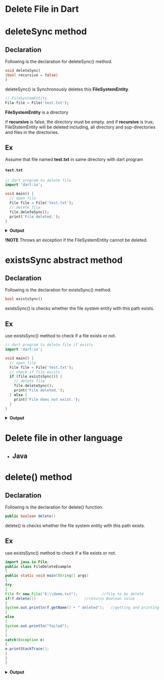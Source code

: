 # Delete File in Dart
# deleteSync method
## Declaration

 Following is the declaration for deleteSync() method.
 ```dart
void deleteSync(
{bool recursive = false}
)
```
deleteSync() is Synchronously deletes this  **FileSystemEntity**.

```dart
// FileSystemEntity
File file = File('test.txt');
```
**FileSystemEntity** is a directory

if **recursive** is false, the directory must be empty. and if **recursive** is true, FileStstemEntity will be deleted including, all directory and sup-directories and files in the directories. 

## Ex
Assume that file named **test.txt** in same directory with dart program

 #### `test.txt`
```dart
// dart program to delete file
import 'dart:io';

void main() {
  // open file
  File file = File('test.txt');
  // delete file
  file.deleteSync();
  print('File deleted.');
}
```
<details>
<summary><strong>Output</strong></summary>
<pre>
<code>File deleted.</code>
</pre>
</details>

**!NOTE** Throws an exception if the FileSystemEntity cannot be deleted.

# existsSync abstract method
## Declaration

 Following is the declaration for existsSync() method.
 ```dart
bool existsSync()
```
existsSync() is checks whether the file system entity with this path exists.

## Ex
use existsSync() method to check if a file exists or not.
```dart
// dart program to delete file if exists
import 'dart:io';

void main() {
  // open file
  File file = File('test.txt');
  // check if file exists
  if (file.existsSync()) {
    // delete file
    file.deleteSync();
    print('File deleted.');
  } else {
    print('File does not exist.');
  }
}
```
<details>
 
<summary><strong>Output</strong></summary>
<pre>
<code>File does not exist.</code>
</pre>
</details>

# Delete file in other language
- ## Java
# delete() method
## Declaration

 Following is the declaration for delete() function.
 ```java
public boolean delete() 
```
delete() is checks whether the file system entity with this path exists.

## Ex
use existsSync() method to check if a file exists or not.
```java
import java.io.File;  
public class FileDeleteExample  
{  
public static void main(String[] args)  
{     
try  
{         
File f= new File("E:\\demo.txt");           //file to be delete  
if(f.delete())                      //returns Boolean value  
{  
System.out.println(f.getName() + " deleted");   //getting and printing the file name  
}  
else  
{  
System.out.println("failed");  
}  
}  
catch(Exception e)  
{  
e.printStackTrace();  
}  
}  
}  
```
<details>
 
<summary><strong>Output</strong></summary>
<pre>
<code>File does not exist.</code>
</pre>
</details>



